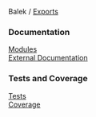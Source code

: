 Balek / [Exports](modules.md)

### Documentation
[Modules](modules.html)  
[External Documentation](external/index.html)
### Tests and Coverage
[Tests](jest-stare/index.html)  
[Coverage](coverage/index.html)
